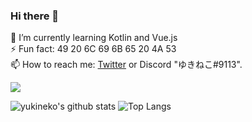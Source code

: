 ### Hi there 👋
  
🌱 I’m currently learning Kotlin and Vue.js  
⚡ Fun fact: 49 20 6C 69 6B 65 20 4A 53  
📫 How to reach me: [Twitter](https://twitter.com/hideki_0403) or Discord "ゆきねこ#9113".  

![](https://komarev.com/ghpvc/?username=hideki0403e&style=flat-square)
  
  
![yukineko's github stats](https://github-readme-stats.vercel.app/api?username=hideki0403&count_private=true&show_icons=true&theme=dracula)
![Top Langs](https://github-readme-stats.vercel.app/api/top-langs/?username=anuraghazra&layout=compact&theme=dracula)

<!-- ![trophy](https://github-profile-trophy.vercel.app/?username=hideki0403&theme=dracula) -->
